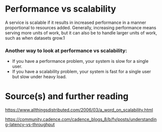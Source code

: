 # Performance vs scalability
A service is scalable if it results in increased performance in a manner proportional to resources added. Generally, increasing performance means serving more units of work, but it can also be to handle larger units of work, such as when datasets grow.1

### Another way to look at performance vs scalability:

- If you have a performance problem, your system is slow for a single user.
- If you have a scalability problem, your system is fast for a single user but slow under heavy load.

# Source(s) and further reading
https://www.allthingsdistributed.com/2006/03/a_word_on_scalability.html

https://community.cadence.com/cadence_blogs_8/b/fv/posts/understanding-latency-vs-throughput